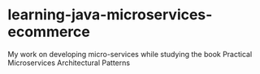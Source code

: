 # learning-java-microservices-ecommerce
My work on developing micro-services while studying the book Practical Microservices Architectural Patterns
